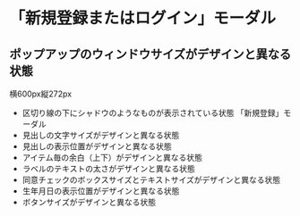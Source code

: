 # 「新規登録またはログイン」モーダル
## ポップアップのウィンドウサイズがデザインと異なる状態
横600px縦272px

- 区切り線の下にシャドウのようなものが表示されている状態
「新規登録」モーダル
- 見出しの文字サイズがデザインと異なる状態
- 見出しの表示位置がデザインと異なる状態
- アイテム毎の余白（上下）がデザインと異なる状態
- ラベルのテキストの太さがデザインと異なる状態
- 同意チェックのボックスサイズとテキストサイズがデザインと異なる状態
- 生年月日の表示位置がデザインと異なる状態
- ボタンサイズがデザインと異なる状態